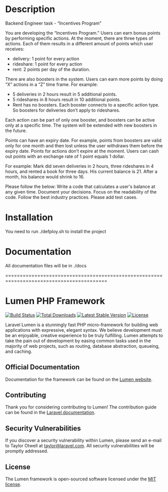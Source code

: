 # Description 

Backend Engineer task - “Incentives Program”


You are developing the “Incentives Program.” Users can earn bonus points by performing specific actions. At the moment, there are three types of actions. Each of them results in a different amount of points which user receives:
- delivery: 1 point for every action
- rideshare: 1 point for every action
- rent: 2 points per day of the duration. 

There are also boosters in the system. Users can earn more points by doing “X” actions in a “Z” time frame. For example:
- 5 deliveries in 2 hours result in 5 additional points.
- 5 rideshares in 8 hours result in 10 additional points. 
- Rent has no boosters.
Each booster connects to a specific action type. So boosters for deliveries don’t apply to rideshares.

Each action can be part of only one booster, and boosters can be active only at a specific time. The system will be extended with new boosters in the future.

Points can have an expiry date. For example, points from boosters are valid only for one month and then lost unless the user withdraws them before the expiry date. Points for actions don’t expire at the moment. Users can cash out points with an exchange rate of 1 point equals 1 dollar.

For example:
Mark did seven deliveries in 2 hours, three rideshares in 4 hours, and rented a book for three days. His current balance is 21. After a month, his balance would shrink to 16.

Please follow the below:
Write a code that calculates a user's balance at any given time. 
Document your decisions. 
Focus on the readability of the code. 
Follow the best industry practices. 
Please add test cases. 

# Installation

You need to run ./defploy.sh to install the project

# Documentation

All documentation files will be in ./docs

=========================================================================================

# Lumen PHP Framework

[![Build Status](https://travis-ci.org/laravel/lumen-framework.svg)](https://travis-ci.org/laravel/lumen-framework)
[![Total Downloads](https://img.shields.io/packagist/dt/laravel/lumen-framework)](https://packagist.org/packages/laravel/lumen-framework)
[![Latest Stable Version](https://img.shields.io/packagist/v/laravel/lumen-framework)](https://packagist.org/packages/laravel/lumen-framework)
[![License](https://img.shields.io/packagist/l/laravel/lumen)](https://packagist.org/packages/laravel/lumen-framework)

Laravel Lumen is a stunningly fast PHP micro-framework for building web applications with expressive, elegant syntax. We believe development must be an enjoyable, creative experience to be truly fulfilling. Lumen attempts to take the pain out of development by easing common tasks used in the majority of web projects, such as routing, database abstraction, queueing, and caching.

## Official Documentation

Documentation for the framework can be found on the [Lumen website](https://lumen.laravel.com/docs).

## Contributing

Thank you for considering contributing to Lumen! The contribution guide can be found in the [Laravel documentation](https://laravel.com/docs/contributions).

## Security Vulnerabilities

If you discover a security vulnerability within Lumen, please send an e-mail to Taylor Otwell at taylor@laravel.com. All security vulnerabilities will be promptly addressed.

## License

The Lumen framework is open-sourced software licensed under the [MIT license](https://opensource.org/licenses/MIT).
